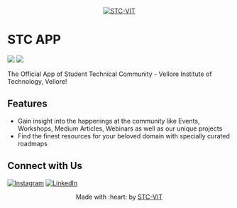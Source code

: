 <p align="center">
    <a href="https://stcvit.in/" target="_blank"><img src="https://github.com/STCVIT/STC-README/blob/master/gitbanner.png" title="STC-VIT" alt="STC-VIT"></a>
</p>
<h1>STC APP</h1> 

[![](https://img.shields.io/badge/version-2.0.0-green)](https://github.com/STCVIT/STC_APP)
[![](https://img.shields.io/badge/Privacy%20Policy-Click%20Here-blue)](https://stcvit.github.io/STC_APP_PRIVACY_POLICY/)

The Official App of Student Technical Community - Vellore Institute of Technology, Vellore!

## Features
* Gain insight into the happenings at the community like Events, Workshops, Medium Articles, Webinars as well as our unique projects 
* Find the finest resources for your beloved domain with specially curated roadmaps



## Connect with Us

[![Instagram](https://img.shields.io/badge/Instagram-E4405F?style=for-the-badge&logo=instagram&logoColor=white)](https://www.instagram.com/mstcvit/)
[![LinkedIn](https://img.shields.io/badge/LinkedIn-0077B5?style=for-the-badge&logo=linkedin&logoColor=white)](https://www.linkedin.com/company/micvitvellore/mycompany/)



<p align="center">
	Made with :heart: by <a href="https://stcvit.in/">STC-VIT</a>
</p>
